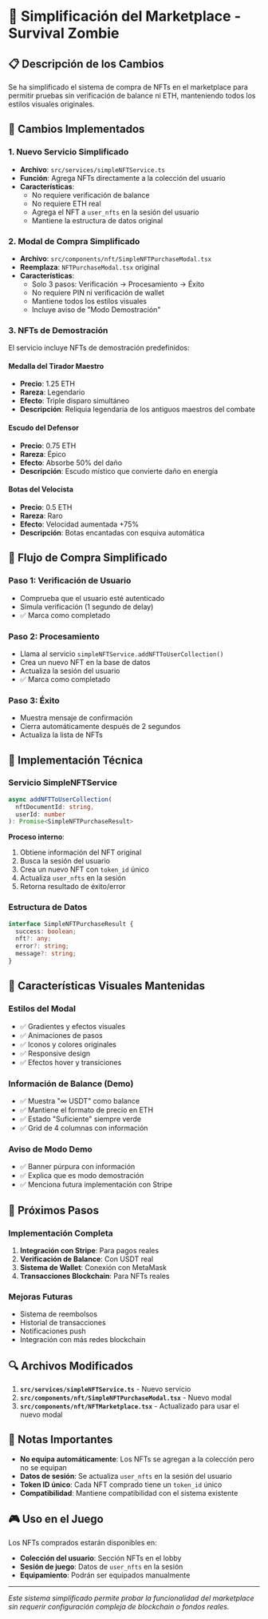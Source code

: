 # 🛒 Simplificación del Marketplace - Survival Zombie

## 📋 **Descripción de los Cambios**

Se ha simplificado el sistema de compra de NFTs en el marketplace para permitir pruebas sin verificación de balance ni ETH, manteniendo todos los estilos visuales originales.

## 🔄 **Cambios Implementados**

### **1. Nuevo Servicio Simplificado**
- **Archivo**: `src/services/simpleNFTService.ts`
- **Función**: Agrega NFTs directamente a la colección del usuario
- **Características**:
  - No requiere verificación de balance
  - No requiere ETH real
  - Agrega el NFT a `user_nfts` en la sesión del usuario
  - Mantiene la estructura de datos original

### **2. Modal de Compra Simplificado**
- **Archivo**: `src/components/nft/SimpleNFTPurchaseModal.tsx`
- **Reemplaza**: `NFTPurchaseModal.tsx` original
- **Características**:
  - Solo 3 pasos: Verificación → Procesamiento → Éxito
  - No requiere PIN ni verificación de wallet
  - Mantiene todos los estilos visuales
  - Incluye aviso de "Modo Demostración"

### **3. NFTs de Demostración**
El servicio incluye NFTs de demostración predefinidos:

#### **Medalla del Tirador Maestro**
- **Precio**: 1.25 ETH
- **Rareza**: Legendario
- **Efecto**: Triple disparo simultáneo
- **Descripción**: Reliquia legendaria de los antiguos maestros del combate

#### **Escudo del Defensor**
- **Precio**: 0.75 ETH
- **Rareza**: Épico
- **Efecto**: Absorbe 50% del daño
- **Descripción**: Escudo místico que convierte daño en energía

#### **Botas del Velocista**
- **Precio**: 0.5 ETH
- **Rareza**: Raro
- **Efecto**: Velocidad aumentada +75%
- **Descripción**: Botas encantadas con esquiva automática

## 🎯 **Flujo de Compra Simplificado**

### **Paso 1: Verificación de Usuario**
- Comprueba que el usuario esté autenticado
- Simula verificación (1 segundo de delay)
- ✅ Marca como completado

### **Paso 2: Procesamiento**
- Llama al servicio `simpleNFTService.addNFTToUserCollection()`
- Crea un nuevo NFT en la base de datos
- Actualiza la sesión del usuario
- ✅ Marca como completado

### **Paso 3: Éxito**
- Muestra mensaje de confirmación
- Cierra automáticamente después de 2 segundos
- Actualiza la lista de NFTs

## 🔧 **Implementación Técnica**

### **Servicio SimpleNFTService**

```typescript
async addNFTToUserCollection(
  nftDocumentId: string,
  userId: number
): Promise<SimpleNFTPurchaseResult>
```

**Proceso interno**:
1. Obtiene información del NFT original
2. Busca la sesión del usuario
3. Crea un nuevo NFT con `token_id` único
4. Actualiza `user_nfts` en la sesión
5. Retorna resultado de éxito/error

### **Estructura de Datos**

```typescript
interface SimpleNFTPurchaseResult {
  success: boolean;
  nft?: any;
  error?: string;
  message?: string;
}
```

## 🎨 **Características Visuales Mantenidas**

### **Estilos del Modal**
- ✅ Gradientes y efectos visuales
- ✅ Animaciones de pasos
- ✅ Iconos y colores originales
- ✅ Responsive design
- ✅ Efectos hover y transiciones

### **Información de Balance (Demo)**
- ✅ Muestra "∞ USDT" como balance
- ✅ Mantiene el formato de precio en ETH
- ✅ Estado "Suficiente" siempre verde
- ✅ Grid de 4 columnas con información

### **Aviso de Modo Demo**
- ✅ Banner púrpura con información
- ✅ Explica que es modo demostración
- ✅ Menciona futura implementación con Stripe

## 🚀 **Próximos Pasos**

### **Implementación Completa**
1. **Integración con Stripe**: Para pagos reales
2. **Verificación de Balance**: Con USDT real
3. **Sistema de Wallet**: Conexión con MetaMask
4. **Transacciones Blockchain**: Para NFTs reales

### **Mejoras Futuras**
- Sistema de reembolsos
- Historial de transacciones
- Notificaciones push
- Integración con más redes blockchain

## 🔍 **Archivos Modificados**

1. **`src/services/simpleNFTService.ts`** - Nuevo servicio
2. **`src/components/nft/SimpleNFTPurchaseModal.tsx`** - Nuevo modal
3. **`src/components/nft/NFTMarketplace.tsx`** - Actualizado para usar el nuevo modal

## 📝 **Notas Importantes**

- **No equipa automáticamente**: Los NFTs se agregan a la colección pero no se equipan
- **Datos de sesión**: Se actualiza `user_nfts` en la sesión del usuario
- **Token ID único**: Cada NFT comprado tiene un `token_id` único
- **Compatibilidad**: Mantiene compatibilidad con el sistema existente

## 🎮 **Uso en el Juego**

Los NFTs comprados estarán disponibles en:
- **Colección del usuario**: Sección NFTs en el lobby
- **Sesión de juego**: Datos de `user_nfts` en la sesión
- **Equipamiento**: Podrán ser equipados manualmente

---

*Este sistema simplificado permite probar la funcionalidad del marketplace sin requerir configuración compleja de blockchain o fondos reales.* 
